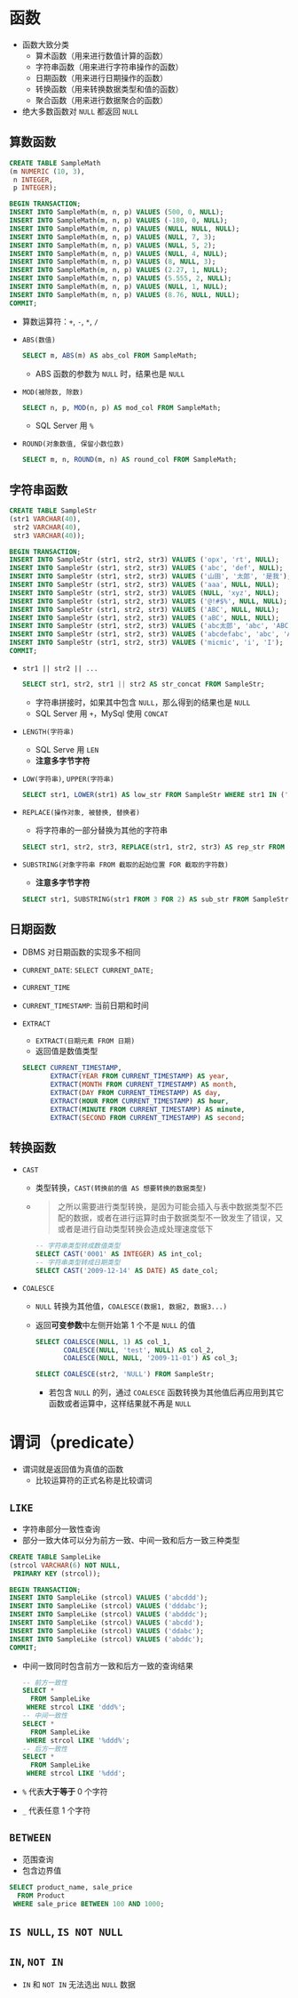 # 函数
- 函数大致分类
    - 算术函数（用来进行数值计算的函数）
    - 字符串函数（用来进行字符串操作的函数）
    - 日期函数（用来进行日期操作的函数）
    - 转换函数（用来转换数据类型和值的函数）
    - 聚合函数（用来进行数据聚合的函数）
- 绝大多数函数对 `NULL` 都返回 `NULL`
## 算数函数

```sql
CREATE TABLE SampleMath
(m NUMERIC (10, 3),
 n INTEGER,
 p INTEGER);

BEGIN TRANSACTION; 
INSERT INTO SampleMath(m, n, p) VALUES (500, 0, NULL);
INSERT INTO SampleMath(m, n, p) VALUES (-180, 0, NULL);
INSERT INTO SampleMath(m, n, p) VALUES (NULL, NULL, NULL);
INSERT INTO SampleMath(m, n, p) VALUES (NULL, 7, 3);
INSERT INTO SampleMath(m, n, p) VALUES (NULL, 5, 2);
INSERT INTO SampleMath(m, n, p) VALUES (NULL, 4, NULL);
INSERT INTO SampleMath(m, n, p) VALUES (8, NULL, 3);
INSERT INTO SampleMath(m, n, p) VALUES (2.27, 1, NULL);
INSERT INTO SampleMath(m, n, p) VALUES (5.555, 2, NULL);
INSERT INTO SampleMath(m, n, p) VALUES (NULL, 1, NULL);
INSERT INTO SampleMath(m, n, p) VALUES (8.76, NULL, NULL);
COMMIT;
```

- 算数运算符：`+`, `-`, `*`, `/`
- `ABS(数值)`

    ```sql
    SELECT m, ABS(m) AS abs_col FROM SampleMath;
    ```

    - ABS 函数的参数为 `NULL` 时，结果也是 `NULL`
- `MOD(被除数, 除数)`
	
    ```sql
    SELECT n, p, MOD(n, p) AS mod_col FROM SampleMath;
    ```

    - SQL Server 用 `%`
- `ROUND(对象数值, 保留小数位数)`
	
    ```sql
    SELECT m, n, ROUND(m, n) AS round_col FROM SampleMath;
    ```

## 字符串函数

```sql
CREATE TABLE SampleStr
(str1 VARCHAR(40),
 str2 VARCHAR(40),
 str3 VARCHAR(40));

BEGIN TRANSACTION;
INSERT INTO SampleStr (str1, str2, str3) VALUES ('opx', 'rt', NULL);
INSERT INTO SampleStr (str1, str2, str3) VALUES ('abc', 'def', NULL);
INSERT INTO SampleStr (str1, str2, str3) VALUES ('山田', '太郎', '是我');
INSERT INTO SampleStr (str1, str2, str3) VALUES ('aaa', NULL, NULL);
INSERT INTO SampleStr (str1, str2, str3) VALUES (NULL, 'xyz', NULL);
INSERT INTO SampleStr (str1, str2, str3) VALUES ('@!#$%', NULL, NULL);
INSERT INTO SampleStr (str1, str2, str3) VALUES ('ABC', NULL, NULL);
INSERT INTO SampleStr (str1, str2, str3) VALUES ('aBC', NULL, NULL);
INSERT INTO SampleStr (str1, str2, str3) VALUES ('abc太郎', 'abc', 'ABC');
INSERT INTO SampleStr (str1, str2, str3) VALUES ('abcdefabc', 'abc', 'ABC');
INSERT INTO SampleStr (str1, str2, str3) VALUES ('micmic', 'i', 'I');
COMMIT;
```

- `str1 || str2 || ...`
	
    ```sql
    SELECT str1, str2, str1 || str2 AS str_concat FROM SampleStr;
    ```

    - 字符串拼接时，如果其中包含 `NULL`，那么得到的结果也是 `NULL`
    - SQL Server 用 `+`，MySql 使用 `CONCAT`
- `LENGTH(字符串)`
    - SQL Serve 用 `LEN`
    - **注意多字节字符**
- `LOW(字符串)`, `UPPER(字符串)`
	
    ```sql
    SELECT str1, LOWER(str1) AS low_str FROM SampleStr WHERE str1 IN ('ABC', 'aBC', 'abc', '山田');
    ```

- `REPLACE(操作对象, 被替换, 替换者)`
    - 将字符串的一部分替换为其他的字符串
	
    ```sql
    SELECT str1, str2, str3, REPLACE(str1, str2, str3) AS rep_str FROM SampleStr;
    ```

- `SUBSTRING(对象字符串 FROM 截取的起始位置 FOR 截取的字符数)`
    - **注意多字节字符**
	
    ```sql
    SELECT str1, SUBSTRING(str1 FROM 3 FOR 2) AS sub_str FROM SampleStr;
    ```

## 日期函数
- DBMS 对日期函数的实现多不相同
- `CURRENT_DATE`: `SELECT CURRENT_DATE;` 
- `CURRENT_TIME`
- `CURRENT_TIMESTAMP`: 当前日期和时间
- `EXTRACT`
    - `EXTRACT(日期元素 FROM 日期)`
    - 返回值是数值类型

    ```sql
    SELECT CURRENT_TIMESTAMP,
           EXTRACT(YEAR FROM CURRENT_TIMESTAMP) AS year,
           EXTRACT(MONTH FROM CURRENT_TIMESTAMP) AS month,
           EXTRACT(DAY FROM CURRENT_TIMESTAMP) AS day,
           EXTRACT(HOUR FROM CURRENT_TIMESTAMP) AS hour,
           EXTRACT(MINUTE FROM CURRENT_TIMESTAMP) AS minute,
           EXTRACT(SECOND FROM CURRENT_TIMESTAMP) AS second;
    ```

## 转换函数    
- `CAST`
    - 类型转换，`CAST(转换前的值 AS 想要转换的数据类型)`
    - > 之所以需要进行类型转换，是因为可能会插入与表中数据类型不匹配的数据，或者在进行运算时由于数据类型不一致发生了错误，又或者是进行自动类型转换会造成处理速度低下
    	
        ```sql
        -- 字符串类型转成数值类型
        SELECT CAST('0001' AS INTEGER) AS int_col;
        -- 字符串类型转成日期类型
        SELECT CAST('2009-12-14' AS DATE) AS date_col;
        ```
    
- `COALESCE`
    - `NULL` 转换为其他值，`COALESCE(数据1, 数据2, 数据3...)`
    - 返回**可变参数**中左侧开始第 1 个不是 `NULL` 的值
    	
        ```sql
        SELECT COALESCE(NULL, 1) AS col_1,
               COALESCE(NULL, 'test', NULL) AS col_2,
               COALESCE(NULL, NULL, '2009-11-01') AS col_3;

        SELECT COALESCE(str2, 'NULL') FROM SampleStr;
        ```
    
        - 若包含 `NULL` 的列，通过 `COALESCE` 函数转换为其他值后再应用到其它函数或者运算中，这样结果就不再是 `NULL`
# 谓词（predicate）
- 谓词就是返回值为真值的函数
    - 比较运算符的正式名称是比较谓词
## `LIKE`
- 字符串部分一致性查询
- 部分一致大体可以分为前方一致、中间一致和后方一致三种类型
	
```sql
CREATE TABLE SampleLike
(strcol VARCHAR(6) NOT NULL,
 PRIMARY KEY (strcol));

BEGIN TRANSACTION;
INSERT INTO SampleLike (strcol) VALUES ('abcddd');
INSERT INTO SampleLike (strcol) VALUES ('dddabc');
INSERT INTO SampleLike (strcol) VALUES ('abdddc');
INSERT INTO SampleLike (strcol) VALUES ('abcdd');
INSERT INTO SampleLike (strcol) VALUES ('ddabc');
INSERT INTO SampleLike (strcol) VALUES ('abddc');
COMMIT;
```

- 中间一致同时包含前方一致和后方一致的查询结果
	
    ```sql
    -- 前方一致性
    SELECT *
      FROM SampleLike
     WHERE strcol LIKE 'ddd%';
    -- 中间一致性 
    SELECT *
      FROM SampleLike
     WHERE strcol LIKE '%ddd%';
    -- 后方一致性     
    SELECT *
      FROM SampleLike
     WHERE strcol LIKE '%ddd';
    ```

- `%` 代表**大于等于** 0 个字符
- `_` 代表任意 1 个字符
## `BETWEEN`
- 范围查询
- 包含边界值
	
```sql
SELECT product_name, sale_price
  FROM Product
 WHERE sale_price BETWEEN 100 AND 1000;
```

## `IS NULL`, `IS NOT NULL`
## `IN`, `NOT IN`
- `IN` 和 `NOT IN` 无法选出 `NULL` 数据